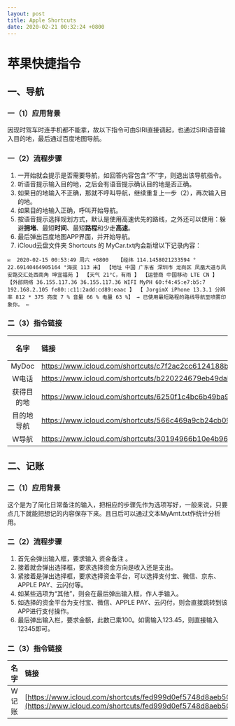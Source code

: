 ```yaml
---
layout: post
title: Apple Shortcuts
date: 2020-02-21 00:32:24 +0800
---
```


# 苹果快捷指令

## 一、导航

### 一（1）应用背景

因现时驾车时连手机都不能拿，故以下指令可由SIRI直接调起，也通过SIRI语音输入目的地，最后通过百度地图导航。

### 一（2）流程步骤

1. 一开始就会提示是否需要导航，如回答内容包含“不”字，则退出该导航指令。
2. 听语音提示输入目的地，之后会有语音提示确认目的地是否正确。
3. 如果目的地输入不正确，那就不呼叫导航，继续重复上一步（2），再次输入目的地。
4. 如果目的地输入正确，呼叫开始导航。
5. 按语音提示选择规划方式，默认是使用高速优先的路线，之外还可以使用：躲避**拥堵**、最短**时间**、最短**路程**和少走**高速**。
6. 最后弹出百度地图APP界面，并开始导航。
7. iCloud云盘文件夹 Shortcuts 的 MyCar.txt内会新增以下记录内容：

```
✉  2020-02-15 00:53:49 周六 +0800   【经纬 114.1458021233594 ° 22.69140464905164 °海拔 113 米】 【地址 中国 广东省 深圳市 龙岗区 凤凰大道与凤安路交汇处西南角 坤宜福苑 】 【天气 21°C，有雨 】 【运营商 中国移动 LTE CN 】 【外部网络 36.155.117.36 36.155.117.36 WIFI MyPH 60:f4:45:e7:b5:7 192.168.2.105 fe80::c11:2add:cd89:eaac 】 【 JorgimX iPhone 13.3.1 分辨率 812 * 375 亮度 7 % 音量 66 % 电量 63 %】 → 已使用最短路程的路线导航至喷雾印象你。 ←
```

### 二（3）指令链接

|    名字    | 链接                                                         | 备注 |
| :--------: | :----------------------------------------------------------- | :--: |
|   MyDoc    | https://www.icloud.com/shortcuts/c7f2ac2cc6124188bce09bb48e3369d5 |      |
|   W电话    | https://www.icloud.com/shortcuts/b220224679eb49dab4790559e788191b |      |
| 获得目的地 | https://www.icloud.com/shortcuts/6250f1c4bc6b49ba993398cead146cfd |      |
| 目的地导航 | https://www.icloud.com/shortcuts/566c469a9cb24cb091a3be844d70ed33 |      |
|   W导航    | https://www.icloud.com/shortcuts/30194966b10e4b96a5a705e0a9af1768 |      |



## 二、记账

### 二（1）应用背景

这个是为了简化日常备注的输入，把相应的步骤先作为选项写好，一般来说，只要点几下就能把想记的内容保存下来。且日后可以通过文本MyAmt.txt作统计分析用。

### 二（2）流程步骤

1. 首先会弹出输入框，要求输入 资金备注 。
2. 接着就会弹出选择框，要求选择资金方向是收入还是支出。
3. 紧接着是弹出选择框，要求选择资金平台，可以选择支付宝、微信、京东、APPLE PAY、云闪付等。
4. 如某些选项为“其他”，则会在最后弹出输入框，作人手输入。
5. 如选择的资金平台为支付宝、微信、APPLE PAY、云闪付，则会直接跳转到该APP进行支付操作。
6. 最后弹出输入栏，要求金额，此数已乘100。如需输入123.45，则直接输入12345即可。

### 二（3）指令链接

| 名字  | 链接                                                         | 备注 |
| :---: | :----------------------------------------------------------- | :--: |
| W记账 | [https://www.icloud.com/shortcuts/fed999d0ef5748d8aeb5019e78716e6](https://www.icloud.com/shortcuts/fed999d0ef5748d8aeb5019e78716e65) |      |

